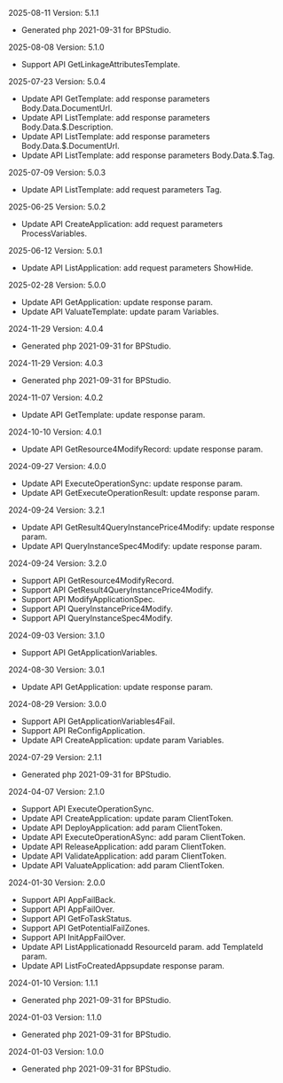 2025-08-11 Version: 5.1.1
- Generated php 2021-09-31 for BPStudio.

2025-08-08 Version: 5.1.0
- Support API GetLinkageAttributesTemplate.


2025-07-23 Version: 5.0.4
- Update API GetTemplate: add response parameters Body.Data.DocumentUrl.
- Update API ListTemplate: add response parameters Body.Data.$.Description.
- Update API ListTemplate: add response parameters Body.Data.$.DocumentUrl.
- Update API ListTemplate: add response parameters Body.Data.$.Tag.


2025-07-09 Version: 5.0.3
- Update API ListTemplate: add request parameters Tag.


2025-06-25 Version: 5.0.2
- Update API CreateApplication: add request parameters ProcessVariables.


2025-06-12 Version: 5.0.1
- Update API ListApplication: add request parameters ShowHide.


2025-02-28 Version: 5.0.0
- Update API GetApplication: update response param.
- Update API ValuateTemplate: update param Variables.


2024-11-29 Version: 4.0.4
- Generated php 2021-09-31 for BPStudio.

2024-11-29 Version: 4.0.3
- Generated php 2021-09-31 for BPStudio.

2024-11-07 Version: 4.0.2
- Update API GetTemplate: update response param.


2024-10-10 Version: 4.0.1
- Update API GetResource4ModifyRecord: update response param.


2024-09-27 Version: 4.0.0
- Update API ExecuteOperationSync: update response param.
- Update API GetExecuteOperationResult: update response param.


2024-09-24 Version: 3.2.1
- Update API GetResult4QueryInstancePrice4Modify: update response param.
- Update API QueryInstanceSpec4Modify: update response param.


2024-09-24 Version: 3.2.0
- Support API GetResource4ModifyRecord.
- Support API GetResult4QueryInstancePrice4Modify.
- Support API ModifyApplicationSpec.
- Support API QueryInstancePrice4Modify.
- Support API QueryInstanceSpec4Modify.


2024-09-03 Version: 3.1.0
- Support API GetApplicationVariables.


2024-08-30 Version: 3.0.1
- Update API GetApplication: update response param.


2024-08-29 Version: 3.0.0
- Support API GetApplicationVariables4Fail.
- Support API ReConfigApplication.
- Update API CreateApplication: update param Variables.


2024-07-29 Version: 2.1.1
- Generated php 2021-09-31 for BPStudio.

2024-04-07 Version: 2.1.0
- Support API ExecuteOperationSync.
- Update API CreateApplication: update param ClientToken.
- Update API DeployApplication: add param ClientToken.
- Update API ExecuteOperationASync: add param ClientToken.
- Update API ReleaseApplication: add param ClientToken.
- Update API ValidateApplication: add param ClientToken.
- Update API ValuateApplication: add param ClientToken.


2024-01-30 Version: 2.0.0
- Support API AppFailBack.
- Support API AppFailOver.
- Support API GetFoTaskStatus.
- Support API GetPotentialFailZones.
- Support API InitAppFailOver.
- Update API ListApplicationadd ResourceId param.
add TemplateId param.
- Update API ListFoCreatedAppsupdate response param.


2024-01-10 Version: 1.1.1
- Generated php 2021-09-31 for BPStudio.

2024-01-03 Version: 1.1.0
- Generated php 2021-09-31 for BPStudio.

2024-01-03 Version: 1.0.0
- Generated php 2021-09-31 for BPStudio.


